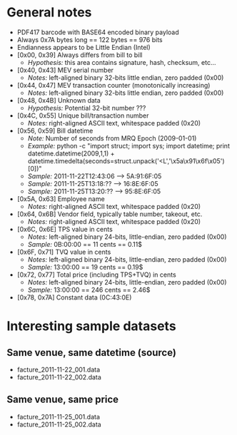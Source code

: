# General notes #
  * PDF417 barcode with BASE64 encoded binary payload
  * Always 0x7A bytes long == 122 bytes == 976 bits
  * Endianness appears to be Little Endian (Intel)
  * [0x00, 0x39] Always differs from bill to bill
    * _Hypothesis:_ this area contains signature, hash, checksum, etc...
  * [0x40, 0x43] MEV serial number
    * _Notes:_ left-aligned binary 32-bits little endian, zero padded (0x00)
  * [0x44, 0x47] MEV transaction counter (monotonically increasing)
	* _Notes:_ left-aligned binary 32-bits little endian, zero padded (0x00)
  * [0x48, 0x4B]  Unknown data 
    * _Hypothesis:_ Potential 32-bit number ???
  * [0x4C, 0x55] Unique bill/transaction number
    * _Notes:_ right-aligned ASCII text, whitespace padded (0x20)
  * [0x56, 0x59] Bill datetime
    * _Note:_ Number of seconds from MRQ Epoch (2009-01-01)
    * _Example:_ python -c "import struct; import sys; import datetime; print datetime.datetime(2009,1,1) + datetime.timedelta(seconds=struct.unpack('<L','\x5a\x91\x6f\x05')[0])"
    * _Sample:_ 2011-11-22T12:43:06 --> 5A:91:6F:05
    * _Sample:_ 2011-11-25T13:18:?? --> 16:8E:6F:05
    * _Sample:_ 2011-11-25T13:20:?? --> 95:8E:6F:05
  * [0x5A, 0x63] Employee name
    * _Notes:_ right-aligned ASCII text, whitespace padded (0x20)
  * [0x64, 0x6B] Vendor field, typically table number, takeout, etc.
    * _Notes:_ right-aligned ASCII text, whitespace padded (0x20)
  * [0x6C, 0x6E] TPS value in cents 
    * _Notes:_ left-aligned binary 24-bits, little-endian, zero padded (0x00)
    * _Sample:_ 0B:00:00 == 11 cents == 0.11$
  * [0x6F, 0x71] TVQ value in cents
    * _Notes:_ left-aligned binary 24-bits, little-endian, zero padded (0x00)
    * _Sample:_ 13:00:00 == 19 cents == 0.19$
  * [0x72, 0x77] Total price (including TPS+TVQ) in cents
    * _Notes:_ left-aligned binary 24-bits, little-endian, zero padded (0x00)
    * _Sample:_ 13:00:00 == 246 cents == 2.46$
  * [0x78, 0x7A] Constant data (0C:43:0E)

# Interesting sample datasets #

## Same venue, same datetime (source) ##
  *  facture_2011-11-22_001.data
  *  facture_2011-11-22_002.data

## Same venue, same price ##
  *  facture_2011-11-25_001.data
  *  facture_2011-11-25_002.data
